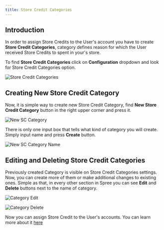 ```yaml
---
title: Store Credit Categories
---
```


## Introduction

In order to assign Store Credits to the User's account you have to create **Store Credit Categories**, category defines reason for which the User received Store Credits to spent in your's store.

To find **Store Credit Categories** click on **Configuration** dropdown and look for Store Credit Categories option.

![Store Credit Categories](/images/user/config/store_credit_categories.jpg)

## Creating New Store Credit Category

Now, it is simple way to create new Store Credit Category, find **New Store Credit Category** button in the right upper corner and press it.

![New SC Category](/images/user/config/new_sc_category.jpg)

There is only one input box that tells what kind of category you will create. Simply input name and press **Create** button.

![New SC Category Name](/images/user/config/new_sc_category_name.jpg)

## Editing and Deleting Store Credit Categories

Previously created Category is visible on Store Credit Categories settings. Now, you can create more of them or make additional changes to existing ones.
Simple as that, in every other section in Spree you can see **Edit** and **Delete** buttons next to the name of category.

![Category Edit](/images/user/config/category_edit_icon.jpg)

![Category Delete](/images/user/config/category_delete_icon.jpg)

Now you can assign Store Credit to the User's accounts. You can learn more about it [here](../users/editing_users.md)
